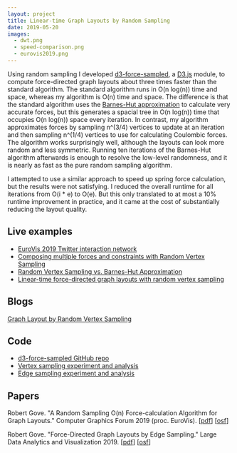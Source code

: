```yaml
---
layout: project
title: Linear-time Graph Layouts by Random Sampling
date: 2019-05-20
images:
  - dwt.png
  - speed-comparison.png
  - eurovis2019.png
---
```


Using random sampling I developed [d3-force-sampled](https://github.com/twosixlabs/d3-force-sampled), a [D3.js](https://d3js.org) module, to compute force-directed graph layouts about three times faster than the standard algorithm. The standard algorithm runs in O(n log(n)) time and space, whereas my algorithm is O(n) time and space. The difference is that the standard algorithm uses the [Barnes-Hut approximation](https://jheer.github.io/barnes-hut/) to calculate very accurate forces, but this generates a spacial tree in O(n log(n)) time that occupies O(n log(n)) space every iteration. In contrast, my algorithm approximates forces by sampling n^(3/4) vertices to update at an iteration and then sampling n^(1/4) vertices to use for calculating Coulombic forces. The algorithm works surprisingly well, although the layouts can look more random and less symmetric. Running ten iterations of the Barnes-Hut algorithm afterwards is enough to resolve the low-level randomness, and it is nearly as fast as the pure random sampling algorithm.

I attempted to use a similar approach to speed up spring force calculation, but the results were not satisfying. I reduced the overall runtime for all iterations from O(i * e) to O(e). But this only translated to at most a 10% runtime improvement in practice, and it came at the cost of substantially reducing the layout quality.

## Live examples

* [EuroVis 2019 Twitter interaction network](https://bl.ocks.org/rpgove/e66f1d921718813ecf507178c7dc8d12)
* [Composing multiple forces and constraints with Random Vertex Sampling](https://bl.ocks.org/rpgove/2c523eb97f594de8ae0d04e305495c72)
* [Random Vertex Sampling vs. Barnes-Hut Approximation](https://bl.ocks.org/rpgove/28345b65a65753ecbabc3acbe30c3d70)
* [Linear-time force-directed graph layouts with random vertex sampling](https://bl.ocks.org/rpgove/14bf7407d66cd364ce399ea0540e67b9)

## Blogs

[Graph Layout by Random Vertex Sampling](https://twosixtech.com/graph-layout-by-random-vertex-sampling/)

## Code

* [d3-force-sampled GitHub repo](https://github.com/twosixlabs/d3-force-sampled)
* [Vertex sampling experiment and analysis](https://osf.io/nb7m8/)
* [Edge sampling experiment and analysis](https://osf.io/4ja29/)

## Papers

Robert Gove. "A Random Sampling O(n) Force-calculation Algorithm for Graph Layouts." Computer Graphics Forum 2019 (proc. EuroVis). \[[pdf](https://osf.io/2vpe4/)\] \[[osf](https://osf.io/nb7m8/)\]

Robert Gove. "Force-Directed Graph Layouts by Edge Sampling." Large Data Analytics and Visualization 2019. \[[pdf](https://osf.io/6q7ck/)\] \[[osf](https://osf.io/4ja29/)\]